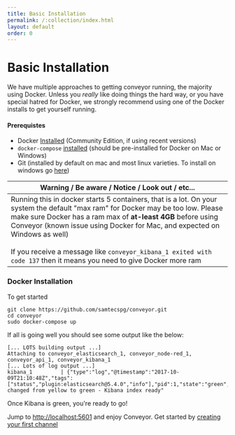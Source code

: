 ```yaml
---
title: Basic Installation
permalink: /:collection/index.html
layout: default
order: 0
---
```


# Basic Installation

We have multiple approaches to getting conveyor running, the majority using Docker.   Unless you _really_ like doing things the hard way, or you have special hatred for Docker, we strongly recommend using one of the Docker installs to get yourself running.

#### Prerequistes

* Docker [Installed](https://docs.docker.com/engine/installation/) (Community Edition, if using recent versions)
* `docker-compose` [installed](https://docs.docker.com/compose/install/) (should be pre-installed for Docker on Mac or Windows)
* Git (installed by default on mac and most linux varieties. To install on windows go [here](https://git-for-windows.github.io))

| Warning  /  Be aware  /  Notice  /  Look out  / etc... |
|--------------------------------------------------------|
| Running this in docker starts 5 containers, that is a lot. On your system the default "max ram" for Docker may be too low. Please make sure Docker has a ram max of **at-least 4GB** before using Conveyor (known issue using Docker for Mac, and expected on Windows as well) <br> <br> If you receive a message like `conveyor_kibana_1 exited with code 137` then it means you need to give Docker more ram|

### Docker Installation
To get started


```
git clone https://github.com/samtecspg/conveyor.git
cd conveyor
sudo docker-compose up
```

If all is going well you should see some output like the below:

```
[... LOTS building output ...]
Attaching to conveyor_elasticsearch_1, conveyor_node-red_1, conveyor_api_1, conveyor_kibana_1
[... Lots of log output ...]
kibana_1         | {"type":"log","@timestamp":"2017-10-09T21:10:48Z","tags":["status","plugin:elasticsearch@5.4.0","info"],"pid":1,"state":"green","message":"Status changed from yellow to green - Kibana index ready"
```

Once Kibana is green, you're ready to go!

Jump to [http://localhost:5601](http://localhost:5601/app/conveyor#/sources) and enjoy Conveyor. Get started by [creating your first channel](./channel-creation.html)